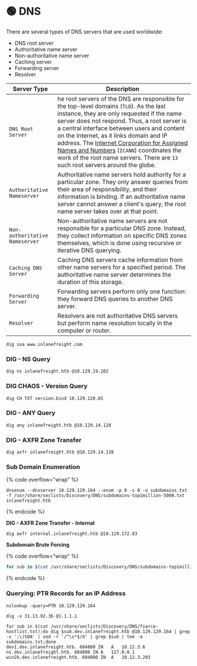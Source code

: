# 🟢 DNS

There are several types of DNS servers that are used worldwide:

* DNS root server
* Authoritative name server
* Non-authoritative name server
* Caching server
* Forwarding server
* Resolver

| **Server Type**                | **Description**                                                                                                                                                                                                                                                                                                                                                                                                                                                                         |
| ------------------------------ | --------------------------------------------------------------------------------------------------------------------------------------------------------------------------------------------------------------------------------------------------------------------------------------------------------------------------------------------------------------------------------------------------------------------------------------------------------------------------------------- |
| `DNS Root Server`              | he root servers of the DNS are responsible for the top-level domains (`TLD`). As the last instance, they are only requested if the name server does not respond. Thus, a root server is a central interface between users and content on the Internet, as it links domain and IP address. The [Internet Corporation for Assigned Names and Numbers](https://www.icann.org/) (`ICANN`) coordinates the work of the root name servers. There are `13` such root servers around the globe. |
| `Authoritative Nameserver`     | Authoritative name servers hold authority for a particular zone. They only answer queries from their area of responsibility, and their information is binding. If an authoritative name server cannot answer a client's query, the root name server takes over at that point.                                                                                                                                                                                                           |
| `Non-authoritative Nameserver` | Non-authoritative name servers are not responsible for a particular DNS zone. Instead, they collect information on specific DNS zones themselves, which is done using recursive or iterative DNS querying.                                                                                                                                                                                                                                                                              |
| `Caching DNS Server`           | Caching DNS servers cache information from other name servers for a specified period. The authoritative name server determines the duration of this storage.                                                                                                                                                                                                                                                                                                                            |
| `Forwarding Server`            | Forwarding servers perform only one function: they forward DNS queries to another DNS server.                                                                                                                                                                                                                                                                                                                                                                                           |
| `Resolver`                     | Resolvers are not authoritative DNS servers but perform name resolution locally in the computer or router.                                                                                                                                                                                                                                                                                                                                                                              |

```
dig soa www.inlanefreight.com
```

### **DIG - NS Query**

```
dig ns inlanefreight.htb @10.129.19.202
```

### **DIG CHAOS - Version Query**

```
dig CH TXT version.bind 10.129.120.85
```

### **DIG - ANY Query**

```
dig any inlanefreight.htb @10.129.14.128
```

### **DIG - AXFR Zone Transfer**

```
dig axfr inlanefreight.htb @10.129.14.128
```

### Sub Domain Enumeration

{% code overflow="wrap" %}
```
dnsenum --dnsserver 10.129.129.164 --enum -p 0 -s 0 -o subdomains.txt -f /usr/share/seclists/Discovery/DNS/subdomains-top1million-5000.txt inlanefreight.htb
```
{% endcode %}

**DIG - AXFR Zone Transfer - Internal**

```
dig axfr internal.inlanefreight.htb @10.129.172.83
```

**Subdomain Brute Forcing**

{% code overflow="wrap" %}
```bash
for sub in $(cat /usr/share/seclists/Discovery/DNS/subdomains-top1million-110000.txt);do dig $sub.inlanefreight.htb @10.129.129.164 | grep -v ';\|SOA' | sed -r '/^\s*$/d' | grep $sub | tee -a subdomains.txt;done
```
{% endcode %}

### **Querying: PTR Records for an IP Address**

```
nslookup -query=PTR 10.129.129.164
```

```
dig -x 31.13.92.36 @1.1.1.1
```

```
for sub in $(cat /usr/share/seclists/Discovery/DNS/fierce-hostlist.txt);do dig $sub.dev.inlanefreight.htb @10.129.129.164 | grep -v ';\|SOA' | sed -r '/^\s*$/d' | grep $sub | tee -a subdomains.txt;done
dev1.dev.inlanefreight.htb. 604800 IN	A	10.12.3.6
ns.dev.inlanefreight.htb. 604800 IN	A	127.0.0.1
win2k.dev.inlanefreight.htb. 604800 IN	A	10.12.3.203
```
